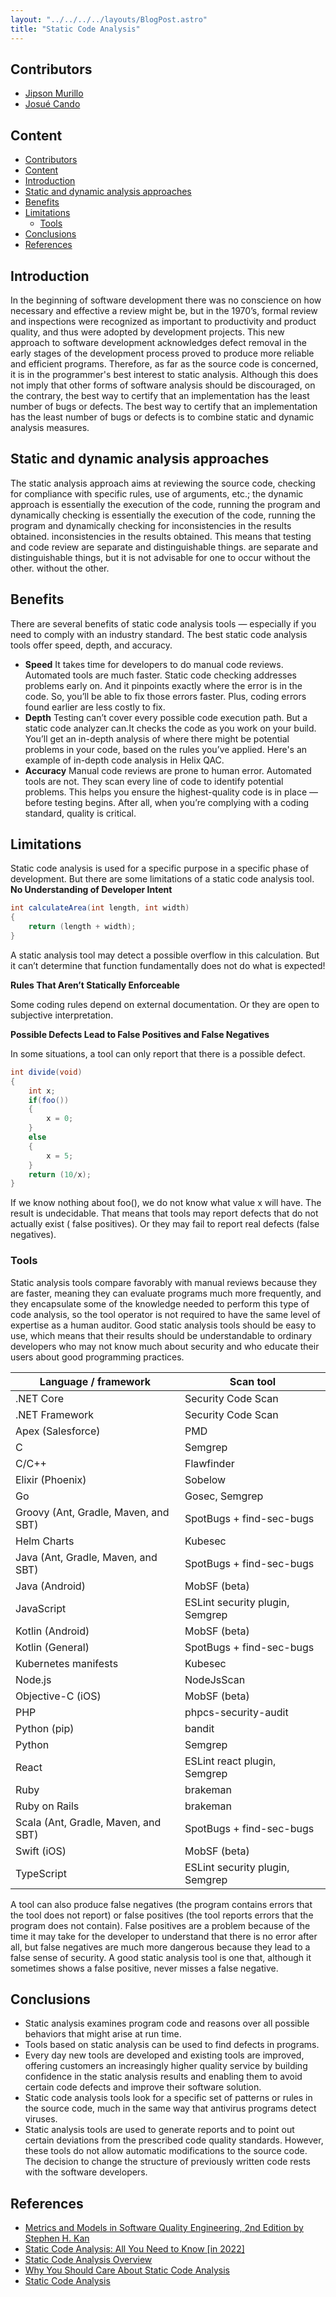 ```yaml
---
layout: "../../../../layouts/BlogPost.astro"
title: "Static Code Analysis"
---
```


## Contributors

- [Jipson Murillo](https://github.com/Jobzi)
- [Josué Cando](https://github.com/JosueOb)

## Content

- [Contributors](#contributors)
- [Content](#content)
- [Introduction](#introduction)
- [Static and dynamic analysis approaches](#static-and-dynamic-analysis-approaches)
- [Benefits](#benefits)
- [Limitations](#limitations)
  - [Tools](#tools)
- [Conclusions](#conclusions)
- [References](#references)

## Introduction

In the beginning of software development there was no conscience on how necessary and effective a
review might be, but in the 1970’s, formal review and inspections were recognized as important to
productivity and product quality, and thus were adopted by development projects.
This new approach to software development acknowledges defect removal in the early stages of the
development process proved to produce more reliable and efficient programs.
Therefore, as far as the source code is concerned, it is in the programmer's best interest to
static analysis. Although this does not imply that other forms of software analysis should be
discouraged, on the contrary, the best way to certify that an implementation has the least number of
bugs or defects. The best way to certify that an implementation has the least number of bugs or
defects is to combine static and dynamic analysis measures.

## Static and dynamic analysis approaches

The static analysis approach aims at reviewing the source code, checking for compliance with
specific rules, use of arguments, etc.; the dynamic approach is essentially the execution of the
code, running the program and dynamically checking is essentially the execution of the code, running
the program and dynamically checking for inconsistencies in the results obtained. inconsistencies in
the results obtained. This means that testing and code review are separate and distinguishable
things. are separate and distinguishable things, but it is not advisable for one to occur without
the other. without the other.

## Benefits

There are several benefits of static code analysis tools — especially if you need to comply with an
industry standard.
The best static code analysis tools offer speed, depth, and accuracy.

- **Speed**
  It takes time for developers to do manual code reviews. Automated tools are much faster. Static
  code checking addresses problems early on. And it pinpoints exactly where the error is in the
  code. So, you’ll be able to fix those errors faster. Plus, coding errors found earlier are less
  costly to fix.
- **Depth**
  Testing can’t cover every possible code execution path. But a static code analyzer can.It checks
  the code as you work on your build. You’ll get an in-depth analysis of where there might be
  potential problems in your code, based on the rules you’ve applied. Here's an example of in-depth
  code analysis in Helix QAC.
- **Accuracy**
  Manual code reviews are prone to human error. Automated tools are not. They scan every line of
  code to identify potential problems. This helps you ensure the highest-quality code is in place —
  before testing begins. After all, when you’re complying with a coding standard, quality is
  critical.

## Limitations

Static code analysis is used for a specific purpose in a specific phase of development. But there
are some limitations of a static code analysis tool.
**No Understanding of Developer Intent**

```java
int calculateArea(int length, int width)
{
    return (length + width);
}
```

A static analysis tool may detect a possible overflow in this calculation. But it can’t determine
that function fundamentally does not do what is expected!

**Rules That Aren’t Statically Enforceable**

Some coding rules depend on external documentation. Or they are open to subjective interpretation.

**Possible Defects Lead to False Positives and False Negatives**

In some situations, a tool can only report that there is a possible defect.

```java
int divide(void)
{
    int x;
    if(foo())
    {
        x = 0;
    }
    else
    {
        x = 5;
    }
    return (10/x);
}
```

If we know nothing about foo(), we do not know what value x will have.
The result is undecidable. That means that tools may report defects that do not actually exist (
false positives). Or they may fail to report real defects (false negatives).

### Tools

Static analysis tools compare favorably with manual reviews because they are faster, meaning they
can evaluate programs much more frequently, and they encapsulate some of the knowledge needed to
perform this type of code analysis, so the tool operator is not required to have the same level of
expertise as a human auditor.
Good static analysis tools should be easy to use, which means that their results should be
understandable to ordinary developers who may not know much about security and who educate their
users about good programming practices.

| Language / framework                 | Scan tool                       |
|--------------------------------------|---------------------------------|
| .NET Core                            | Security Code Scan              |
| .NET Framework                       | Security Code Scan              |
| Apex (Salesforce)                    | PMD                             |
| C                                    | Semgrep                         |
| C/C++                                | Flawfinder                      |
| Elixir (Phoenix)                     | Sobelow                         |
| Go                                   | Gosec, Semgrep                  |
| Groovy (Ant, Gradle, Maven, and SBT) | SpotBugs + find-sec-bugs        |
| Helm Charts                          | Kubesec                         |
| Java (Ant, Gradle, Maven, and SBT)   | SpotBugs + find-sec-bugs        |
| Java (Android)                       | MobSF (beta)                    |
| JavaScript                           | ESLint security plugin, Semgrep |
| Kotlin (Android)                     | MobSF (beta)                    |
| Kotlin (General)                     | SpotBugs + find-sec-bugs        |
| Kubernetes manifests                 | Kubesec                         |
| Node.js                              | NodeJsScan                      |
| Objective-C (iOS)                    | MobSF (beta)                    |
| PHP                                  | phpcs-security-audit            |
| Python (pip)                         | bandit                          |
| Python                               | Semgrep                         |
| React                                | ESLint react plugin, Semgrep    |
| Ruby                                 | brakeman                        |
| Ruby on Rails                        | brakeman                        |
| Scala (Ant, Gradle, Maven, and SBT)  | SpotBugs + find-sec-bugs        |
| Swift (iOS)                          | MobSF (beta)                    |
| TypeScript                           | ESLint security plugin, Semgrep |

A tool can also produce false negatives (the program contains errors that the tool does not report)
or false positives (the tool reports errors that the program does not contain). False positives are
a problem because of the time it may take for the developer to understand that there is no error
after all, but false negatives are much more dangerous because they lead to a false sense of
security. A good static analysis tool is one that, although it sometimes shows a false positive,
never misses a false negative.

## Conclusions

* Static analysis examines program code and reasons over all possible behaviors that might arise at
  run time.
* Tools based on static analysis can be used to find defects in programs.
* Every day new tools are developed and existing tools are improved, offering customers an
  increasingly higher quality service by building confidence in the static analysis results and
  enabling them to avoid certain code defects and improve their software solution.
* Static code analysis tools look for a specific set of patterns or rules in the source code, much
  in the same way that antivirus programs detect viruses.
* Static analysis tools are used to generate reports and to point out certain deviations from the
  prescribed code quality standards. However, these tools do not allow automatic modifications to
  the source code. The decision to change the structure of previously written code rests with the
  software developers.

## References

* [Metrics and Models in Software Quality Engineering, 2nd Edition by Stephen H. Kan](https://www.pearson.com/us/higher-education/program/Kan-Metrics-and-Models-in-Software-Quality-Engineering-2nd-Edition/PGM134821.html)
* [Static Code Analysis: All You Need to Know [in 2022]](https://www.perfomatix.com/static-code-analysis/)
* [Static Code Analysis Overview](https://www.perforce.com/blog/sca/what-static-analysis)
* [Why You Should Care About Static Code Analysis](https://alexwking.medium.com/why-you-should-care-about-static-code-analysis-633fe1075fa0)
* [Static Code Analysis](https://medium.com/@felipedutratine/static-code-analysis-930247a56cae)